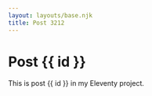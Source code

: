 ```yaml
---
layout: layouts/base.njk
title: Post 3212
---
```


# Post {{ id }}

This is post {{ id }} in my Eleventy project.
